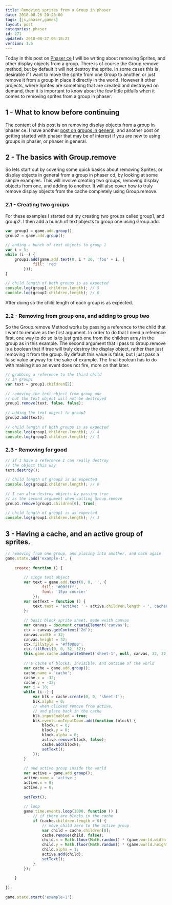 ```yaml
---
title: Removing sprites from a Group in phaser
date: 2018-08-26 20:26:00
tags: [js,phaser,games]
layout: post
categories: phaser
id: 271
updated: 2018-08-27 06:18:27
version: 1.6
---
```


Today in this post on [Phaser ce](https://photonstorm.github.io/phaser-ce/) I will be writing about removing Sprites, and other display objects from a group. There is of course the Group.remove method, but by default it will not destroy the sprite. In some cases this is desirable if I want to move the sprite from one Group to another, or just remove it from a group in place it directly in the world. However it other projects, where Sprites are something that are created and destroyed on demand, then it is important to know about the few little pitfalls when it comes to removing sprites from a group in phaser.

<!-- more -->

## 1 - What to know before continuing

The content of this post is on removing display objects from a group in phaser ce. I have another [post on groups in general](/2018/08/24/phaser-groups/), and another post on getting started with phaser that may be of interest if you are new to using groups in phaser, or phaser in general.

## 2 - The basics with Group.remove

So lets start out by covering some quick basics about removing Sprites, or display objects in general from a group in phaser cd, by looking at some simple examples. This will involve creating two groups, removing display objects from one, and adding to another. It will also cover how to truly remove display objects from the cache completely using Group.remove.

### 2.1 - Creating two groups

For these examples I started out my creating two groups called group1, and group2. I then add a bunch of text objects to group one using Group.add.

```js
var group1 = game.add.group(),
group2 = game.add.group();
 
// anding a bunch of text objects to group 1
var i = 5;
while (i--) {
    group1.add(game.add.text(0, i * 20, 'foo' + i, {
            fill: 'red'
        }));
}
 
// child length of both groups is as expected
console.log(group1.children.length); // 5
console.log(group2.children.length); // 0
```

After doing so the child length of each group is as expected.

### 2.2 - Removing from group one, and adding to group two

So the Group.remove Method works by passing a reference to the child that I want to remove as the first argument. In order to do that I need a reference first, one way to do so is to just grab one from the children array in the group as in this example. The second argument that I pass to Group.remove is a boolean that if true will truly destroy the display object, rather than just removing it from the group. By default this value is false, but I just pass a false value anyway for the sake of example. The final boolean has to do with making it so an event does not fire, more on that later.

```js
// grabbing a reference to the third child
// in group1
var text = group1.children[2];
 
// removing the text object from group one
// but the text object will not be destroyed
group1.remove(text, false, false);
 
// adding the text object to group2
group2.add(text);
 
// child length of both groups is as expected
console.log(group1.children.length); // 4
console.log(group2.children.length); // 1
```

### 2.3 - Removing for good

```js
// if I have a reference I can really destroy
// the object this way
text.destroy();
 
// child length of group2 is as expected
console.log(group2.children.length); // 0
 
// I can also destroy objects by passing true
// as the second argument when calling Group.remove
group1.remove(group1.children[0], true);
 
// child length of group1 is as expected
console.log(group1.children.length); // 3
```

## 3 - Having a cache, and an active group of sprites.

```js
// removing from one group, and placing into another, and back again
game.state.add('example-1', {
 
    create: function () {
 
        // singe text object
        var text = game.add.text(0, 0, '', {
                fill: '#00ffff',
                font: '15px courier'
            });
        var setText = function () {
            text.text = 'active: ' + active.children.length + ', cached: ' + cache.children.length;
        };
 
        // basic block sprite sheet, made wwith canvas
        var canvas = document.createElement('canvas');
        ctx = canvas.getContext('2d');
        canvas.width = 32;
        canvas.height = 32;
        ctx.fillStyle = '#ff0000';
        ctx.fillRect(0, 0, 32, 32);
        this.game.cache.addSpriteSheet('sheet-1', null, canvas, 32, 32, 1, 0, 0);
 
        // a cache of blocks, invisible, and outside of the world
        var cache = game.add.group();
        cache.name = 'cache';
        cache.x = -32;
        cache.y = -32;
        var i = 10;
        while (i--) {
            var blk = cache.create(0, 0, 'sheet-1');
            blk.alpha = 0;
            // when clicked remove from active,
            // and place back in the cache
            blk.inputEnabled = true;
            blk.events.onInputDown.add(function (block) {
                block.x = 0;
                block.y = 0;
                block.alpha = 0;
                active.remove(block, false);
                cache.add(block);
                setText();
            });
        }
 
        // and active group inside the world
        var active = game.add.group();
        active.name = 'active';
        active.x = 0;
        active.y = 0;
 
        setText();
 
        // loop
        game.time.events.loop(1000, function () {
            // if there are blocks in the cache
            if (cache.children.length > 0) {
                // move child zero to the active group
                var child = cache.children[0];
                cache.remove(child, false);
                child.x = Math.floor(Math.random() * (game.world.width - 32));
                child.y = Math.floor(Math.random() * (game.world.height - 32));
                child.alpha = 1;
                active.add(child);
                setText();
            }
        });
 
    }
 
});
 
game.state.start('example-1');
```